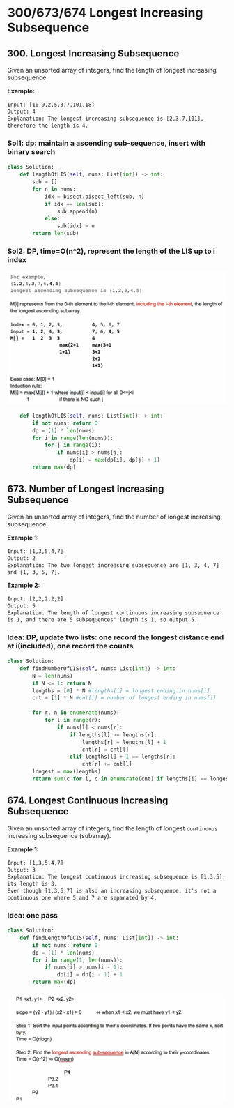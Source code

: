 # 300/673/674 Longest Increasing Subsequence

## 300. Longest Increasing Subsequence

Given an unsorted array of integers, find the length of longest increasing subsequence.

**Example:**

```text
Input: [10,9,2,5,3,7,101,18]
Output: 4 
Explanation: The longest increasing subsequence is [2,3,7,101], therefore the length is 4. 
```

### Sol1: dp: maintain a ascending sub-sequence, insert with binary search

```python
class Solution:
    def lengthOfLIS(self, nums: List[int]) -> int:
        sub = []
        for n in nums:
            idx = bisect.bisect_left(sub, n)
            if idx == len(sub):
                sub.append(n)
            else:
                sub[idx] = n
        return len(sub)
```

### Sol2: DP, time=O\(n^2\), represent the length of the LIS up to i index

![](../.gitbook/assets/image%20%2816%29.png)

```python
    def lengthOfLIS(self, nums: List[int]) -> int:
        if not nums: return 0
        dp = [1] * len(nums)
        for i in range(len(nums)):
            for j in range(i):
                if nums[i] > nums[j]:
                    dp[i] = max(dp[i], dp[j] + 1)       
        return max(dp)
```

## 673. Number of Longest Increasing Subsequence

Given an unsorted array of integers, find the number of longest increasing subsequence.

**Example 1:**  


```text
Input: [1,3,5,4,7]
Output: 2
Explanation: The two longest increasing subsequence are [1, 3, 4, 7] and [1, 3, 5, 7].
```

**Example 2:**

```text
Input: [2,2,2,2,2]
Output: 5
Explanation: The length of longest continuous increasing subsequence is 1, and there are 5 subsequences' length is 1, so output 5.
```

### Idea: DP,  update two lists: one record the longest distance end at i\(included\), one record the counts

```python
class Solution:
    def findNumberOfLIS(self, nums: List[int]) -> int:
        N = len(nums)
        if N <= 1: return N
        lengths = [0] * N #lengths[i] = longest ending in nums[i]
        cnt = [1] * N #cnt[i] = number of longest ending in nums[i]
        
        for r, n in enumerate(nums):
            for l in range(r):
                if nums[l] < nums[r]:
                    if lengths[l] >= lengths[r]:
                        lengths[r] = lengths[l] + 1
                        cnt[r] = cnt[l]
                    elif lengths[l] + 1 == lengths[r]:
                        cnt[r] += cnt[l]
        longest = max(lengths)
        return sum(c for i, c in enumerate(cnt) if lengths[i] == longest)
```

## 674. Longest Continuous Increasing Subsequence

Given an unsorted array of integers, find the length of longest `continuous` increasing subsequence \(subarray\).

**Example 1:**  


```text
Input: [1,3,5,4,7]
Output: 3
Explanation: The longest continuous increasing subsequence is [1,3,5], its length is 3. 
Even though [1,3,5,7] is also an increasing subsequence, it's not a continuous one where 5 and 7 are separated by 4. 
```

### Idea: one pass

```python
class Solution:
    def findLengthOfLCIS(self, nums: List[int]) -> int:
        if not nums: return 0
        dp = [1] * len(nums)
        for i in range(1, len(nums)):
            if nums[i] > nums[i - 1]:
                dp[i] = dp[i - 1] + 1
        return max(dp)
```

#### 

![](../.gitbook/assets/image%20%2810%29.png)

